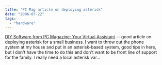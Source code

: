 ```yaml
---
title: "PC Mag article on deploying asterisk"
date: "2006-07-22"
tags: 
  - "hardware"
---
```


[DIY Software from PC Magazine: Your Virtual Assistant](http://www.pcmag.com/article2/0,1895,1986656,00.asp "DIY Software from PC Magazine: Your Virtual Assistant") -- good article on deploying asterisk for a small business. I want to throw out the phone system at my house and put in an asterisk-based system, good tips in here, but I don't have the time to do this and don't want to be front line of support for the family. I really need a local asterisk var...
